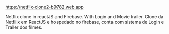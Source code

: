 https://netflix-clone2-b9782.web.app

Netflix clone in reactJS and Firebase. With Login and Movie trailer.
Clone da Netfliix em ReactJS e hospedado no firebase, conta com sistema de Login e Trailer dos filmes.
